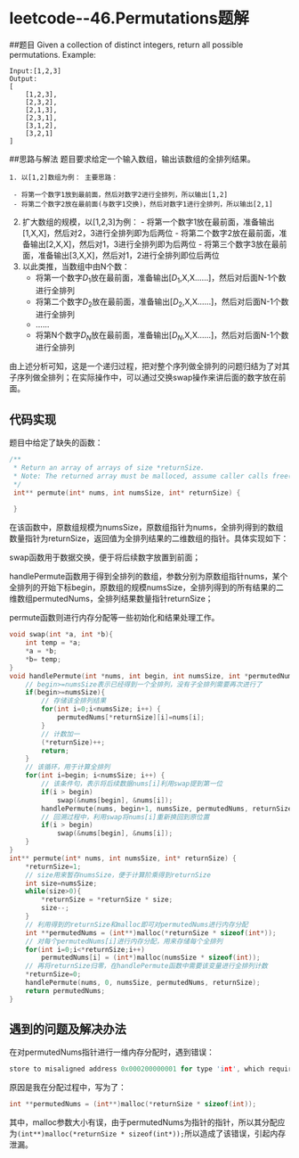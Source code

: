 # leetcode--46.Permutations题解

##题目
Given a collection of distinct integers, return all possible permutations.
Example:
```
Input:[1,2,3]
Output:
[
	[1,2,3],
	[2,3,2],
	[2,1,3],
	[2,3,1],
	[3,1,2],
	[3,2,1]
]
```
##思路与解法
题目要求给定一个输入数组，输出该数组的全排列结果。

    1. 以[1,2]数组为例： 主要思路：

     - 将第一个数字1放到最前面，然后对数字2进行全排列，所以输出[1,2]
     - 将第二个数字2放在最前面(与数字1交换)，然后对数字1进行全排列，所以输出[2,1]
   2. 扩大数组的规模，以[1,2,3]为例：
     - 将第一个数字1放在最前面，准备输出[1,X,X]，然后对2，3进行全排列即为后两位
     - 将第二个数字2放在最前面，准备输出[2,X,X]，然后对1，3进行全排列即为后两位
     - 将第三个数字3放在最前面，准备输出[3,X,X]，然后对1，2进行全排列即位后两位
   3. 以此类推，当数组中由N个数：
      - 将第一个数字$D_1$放在最前面，准备输出[$D_1$,X,X……]，然后对后面N-1个数进行全排列
      - 将第二个数字$D_2$放在最前面，准备输出[$D_2$,X,X……]，然后对后面N-1个数进行全排列
      - ……
      - 将第N个数字$D_N$放在最前面，准备输出[$D_N$,X,X……]，然后对后面N-1个数进行全排列


由上述分析可知，这是一个递归过程，把对整个序列做全排列的问题归结为了对其子序列做全排列；在实际操作中，可以通过交换swap操作来讲后面的数字放在前面。

## 代码实现

题目中给定了缺失的函数：

```C
/**
 * Return an array of arrays of size *returnSize.
 * Note: The returned array must be malloced, assume caller calls free().
 */
 int** permute(int* nums, int numsSize, int* returnSize) {
 
 }
```

在该函数中，原数组规模为numsSize，原数组指针为nums，全排列得到的数组数量指针为returnSize，返回值为全排列结果的二维数组的指针。具体实现如下：

swap函数用于数据交换，便于将后续数字放置到前面；

handlePermute函数用于得到全排列的数组，参数分别为原数组指针nums，某个全排列的开始下标begin，原数组的规模numsSize，全排列得到的所有结果的二维数组permutedNums，全排列结果数量指针returnSize；

permute函数则进行内存分配等一些初始化和结果处理工作。

```C
void swap(int *a, int *b){
    int temp = *a;
    *a = *b;
    *b= temp;
}
void handlePermute(int *nums, int begin, int numsSize, int *permutedNums[], int *returnSize){
    // begin>=numsSize表示已经得到一个全排列，没有子全排列需要再次进行了
    if(begin>=numsSize){
        // 存储该全排列结果
        for(int i=0;i<numsSize; i++) {
            permutedNums[*returnSize][i]=nums[i];
        }
        // 计数加一
        (*returnSize)++;
        return;
    }
    // 该循环，用于计算全排列
    for(int i=begin; i<numsSize; i++) {
        // 该条件句，表示将后续数据nums[i]利用swap提到第一位
        if(i > begin)
            swap(&nums[begin], &nums[i]);
        handlePermute(nums, begin+1, numsSize, permutedNums, returnSize);
        // 回溯过程中，利用swap将nums[i]重新换回到原位置
        if(i > begin)
            swap(&nums[begin], &nums[i]);
    }
}
int** permute(int* nums, int numsSize, int* returnSize) {
    *returnSize=1;
    // size用来暂存numsSize，便于计算阶乘得到returnSize
    int size=numsSize;
    while(size>0){
        *returnSize = *returnSize * size;
        size--;
    }
    // 利用得到的returnSize和malloc即可对permutedNums进行内存分配
    int **permutedNums = (int**)malloc(*returnSize * sizeof(int*));
    // 对每个permutedNums[i]进行内存分配，用来存储每个全排列
    for(int i=0;i<*returnSize;i++)
        permutedNums[i] = (int*)malloc(numsSize * sizeof(int));
    // 再将returnSize归零，在handlePermute函数中需要该变量进行全排列计数
    *returnSize=0;
    handlePermute(nums, 0, numsSize, permutedNums, returnSize);
    return permutedNums;
}
```

## 遇到的问题及解决办法

在对permutedNums指针进行一维内存分配时，遇到错误：

```c
store to misaligned address 0x000200000001 for type 'int', which requires 4 byte alignment
```

原因是我在分配过程中，写为了：

```c
int **permutedNums = (int**)malloc(*returnSize * sizeof(int));
```

其中，malloc参数大小有误，由于permutedNums为指针的指针，所以其分配应为`(int**)malloc(*returnSize * sizeof(int*));`所以造成了该错误，引起内存泄漏。


